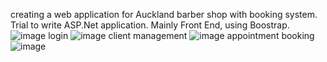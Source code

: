  creating a web application for Auckland barber shop with booking system.
Trial to write ASP.Net application. Mainly Front End, using Boostrap. 
![image](https://user-images.githubusercontent.com/81549043/167054951-a8a5c49c-e818-4cdb-b8cc-d97120761e04.png)
login
![image](https://user-images.githubusercontent.com/81549043/167054972-6e3785c4-5e72-4024-a8d4-46f118ae60d4.png)
client management
![image](https://user-images.githubusercontent.com/81549043/167055103-3c36dd3a-3330-4b66-a633-e2335e2749a6.png)
appointment booking
![image](https://user-images.githubusercontent.com/81549043/167055163-1efc3ab3-227a-415e-88ce-4995a3ba7178.png)
